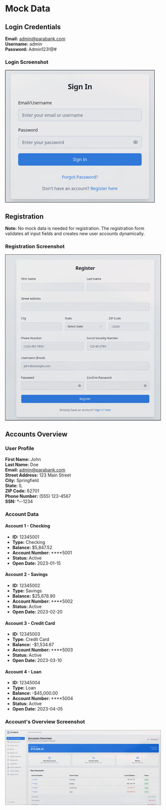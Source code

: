 # Mock Data

## Login Credentials

**Email:** admin@parabank.com  
**Username:** admin  
**Password:** Admin123!@#

### Login Screenshot
![Login Screenshot](SS/login.png)

## Registration

**Note:** No mock data is needed for registration. The registration form validates all input fields and creates new user accounts dynamically.

### Registration Screenshot
![Registration Screenshot](SS/register.png)

## Accounts Overview

### User Profile

**First Name:** John  
**Last Name:** Doe  
**Email:** admin@parabank.com  
**Street Address:** 123 Main Street  
**City:** Springfield  
**State:** IL  
**ZIP Code:** 62701  
**Phone Number:** (555) 123-4567  
**SSN:** ***-**-1234  

### Account Data

#### Account 1 - Checking
- **ID:** 12345001
- **Type:** Checking
- **Balance:** $5,847.52
- **Account Number:** ****5001
- **Status:** Active
- **Open Date:** 2023-01-15

#### Account 2 - Savings
- **ID:** 12345002
- **Type:** Savings
- **Balance:** $25,678.90
- **Account Number:** ****5002
- **Status:** Active
- **Open Date:** 2023-02-20

#### Account 3 - Credit Card
- **ID:** 12345003
- **Type:** Credit Card
- **Balance:** -$1,534.67
- **Account Number:** ****5003
- **Status:** Active
- **Open Date:** 2023-03-10

#### Account 4 - Loan
- **ID:** 12345004
- **Type:** Loan
- **Balance:** -$45,000.00
- **Account Number:** ****5004
- **Status:** Active
- **Open Date:** 2023-04-05

### Account's Overview Screenshot
![Account's Overview Screenshot](SS/accounts_overview.png)
